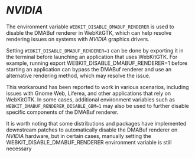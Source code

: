# _NVIDIA_


The environment variable `WEBKIT_DISABLE_DMABUF_RENDERER` is used to disable the DMABuf renderer in WebKitGTK, which can help resolve rendering issues on systems with _NVIDIA_ graphics drivers. 

Setting `WEBKIT_DISABLE_DMABUF_RENDERER=1` can be done by exporting it in the terminal before launching an application that uses WebKitGTK. For example, running export WEBKIT_DISABLE_DMABUF_RENDERER=1 before starting an application can bypass the DMABuf renderer and use an alternative rendering method, which may resolve the issue.

This workaround has been reported to work in various scenarios, including issues with Gnome Web, Liferea, and other applications that rely on WebKitGTK. In some cases, additional environment variables such as `WEBKIT_DMABUF_RENDERER_DISABLE_GBM=1` may also be used to further disable specific components of the DMABuf renderer.

It is worth noting that some distributions and packages have implemented downstream patches to automatically disable the DMABuf renderer on _NVIDIA_ hardware, but in certain cases, manually setting the WEBKIT_DISABLE_DMABUF_RENDERER environment variable is still necessary

